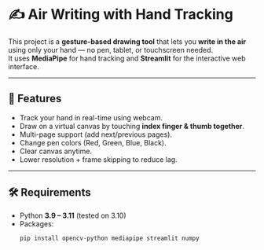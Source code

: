 # ✍️ Air Writing with Hand Tracking

This project is a **gesture-based drawing tool** that lets you **write in the air** using only your hand — no pen, tablet, or touchscreen needed.  
It uses **MediaPipe** for hand tracking and **Streamlit** for the interactive web interface.  

---

## 🚀 Features
- Track your hand in real-time using webcam.
- Draw on a virtual canvas by touching **index finger & thumb together**.
- Multi-page support (add next/previous pages).
- Change pen colors (Red, Green, Blue, Black).
- Clear canvas anytime.
- Lower resolution + frame skipping to reduce lag.

---

## 🛠️ Requirements
- Python **3.9 – 3.11** (tested on 3.10)
- Packages:
  ```bash
  pip install opencv-python mediapipe streamlit numpy
